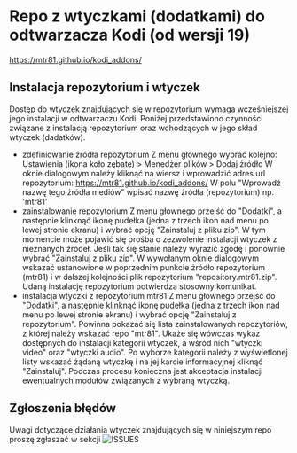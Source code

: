 # Repo z wtyczkami (dodatkami) do odtwarzacza Kodi (od wersji 19)
https://mtr81.github.io/kodi_addons/

## Instalacja repozytorium i wtyczek
Dostęp do wtyczek znajdujących się w repozytorium wymaga wcześniejszej jego instalacji w odtwarzaczu Kodi. Poniżej przedstawiono czynności związane z instalacją repozytorium oraz wchodzących w jego skład wtyczek (dadatków).
* zdefiniowanie źródła repozytorium
Z menu głownego wybrać kolejno: Ustawienia (ikona koło zębate) > Menedżer plików > Dodaj żródło
W oknie dialogowym należy kliknąć na wiersz <brak> i wprowadzić adres url repozytorium: https://mtr81.github.io/kodi_addons/ W polu "Wprowadź nazwę tego źródła mediów" wpisać nazwę żródła (repozytorium) np. 'mtr81'
* zainstalowanie repozytorium
Z menu głownego przejść do "Dodatki", a następnie klinknąć ikonę pudełka (jedna z trzech ikon nad menu po lewej stronie ekranu) i wybrać opcję "Zainstaluj z pliku zip". W tym momencie może pojawić się prośba o zezwolenie instalacji wtyczek z nieznanych źródeł. Jeśli tak się stanie należy wyrazić zgodę i ponownie wybrać "Zainstaluj z pliku zip". W wywołanym oknie dialogowym wskazać ustanowione w poprzednim punkcie żródło repozytorium (mtr81) i w dalszej kolejności plik repozytorium "repository.mtr81.zip". Udaną instalację repozytorium potwierdza stosowny komunikat.
* instalacja wtyczki z repozytorium mtr81
Z menu głownego przejść do "Dodatki", a następnie klinknąć ikonę pudełka (jedna z trzech ikon nad menu po lewej stronie ekranu) i wybrać opcję "Zainstaluj z repozytorium". Powinna pokazać się lista zainstalowanych repozytoriów, z której należy wskazać repo "mtr81". Ukaże się wówczas wykaz dostępnych do instalacji kategorii wtyczek, a wśród nich "wtyczki video" oraz "wtyczki audio". Po wyborze kategorii należy z wyświetlonej listy wskazać żądaną wtyczkę i na jej karcie informacyjnej kliknąć "Zainstaluj". Podczas procesu konieczna jest akceptacja instalacji ewentualnych modułów związanych z wybraną wtyczką.

## Zgłoszenia błędów
Uwagi dotyczące działania wtyczek znajdujących się w niniejszym repo proszę zgłaszać w sekcji ![ISSUES](https://github.com/mtr81/kodi_addons/issues)
